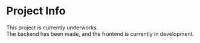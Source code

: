 # Project Info
This project is currently underworks.\
The backend has been made, and the frontend is currently in development.
